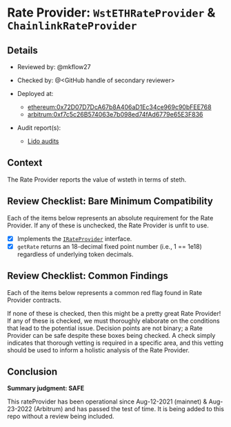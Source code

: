 # Rate Provider: `WstETHRateProvider` & `ChainlinkRateProvider`

## Details
- Reviewed by: @mkflow27
- Checked by: @\<GitHub handle of secondary reviewer\>
- Deployed at:
    - [ethereum:0x72D07D7DcA67b8A406aD1Ec34ce969c90bFEE768](https://etherscan.io/address/0x72D07D7DcA67b8A406aD1Ec34ce969c90bFEE768#code)
    - [arbitrum:0xf7c5c26B574063e7b098ed74fAd6779e65E3F836](https://arbiscan.io/address/0xf7c5c26b574063e7b098ed74fad6779e65e3f836#code)

- Audit report(s):
    - [Lido audits](https://github.com/lidofinance/audits)

## Context
The Rate Provider reports the value of wsteth in terms of steth.

## Review Checklist: Bare Minimum Compatibility
Each of the items below represents an absolute requirement for the Rate Provider. If any of these is unchecked, the Rate Provider is unfit to use.

- [x] Implements the [`IRateProvider`](https://github.com/balancer/balancer-v2-monorepo/blob/bc3b3fee6e13e01d2efe610ed8118fdb74dfc1f2/pkg/interfaces/contracts/pool-utils/IRateProvider.sol) interface.
- [x] `getRate` returns an 18-decimal fixed point number (i.e., 1 == 1e18) regardless of underlying token decimals.

## Review Checklist: Common Findings
Each of the items below represents a common red flag found in Rate Provider contracts.

If none of these is checked, then this might be a pretty great Rate Provider! If any of these is checked, we must thoroughly elaborate on the conditions that lead to the potential issue. Decision points are not binary; a Rate Provider can be safe despite these boxes being checked. A check simply indicates that thorough vetting is required in a specific area, and this vetting should be used to inform a holistic analysis of the Rate Provider.

## Conclusion
**Summary judgment: SAFE**

This rateProvider has been operational since Aug-12-2021 (mainnet) & Aug-23-2022 (Arbitrum) and has passed the test of time. It is being added to this repo without a review being included.
